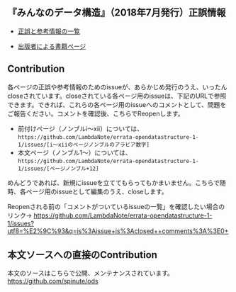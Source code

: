 ## 『みんなのデータ構造』（2018年7月発行）正誤情報

* [正誤と参考情報の一覧](https://github.com/LambdaNote/errata-opendatastructure-1-1/issues?q=is%3Aissue+is%3Aopen+sort%3Acreated-asc)

* [出版者による書籍ページ](https://www.lambdanote.com/products/opendatastructures)

## Contribution

各ページの正誤や参考情報のためのissueが、あらかじめ発行のうえ、いったんcloseされています。closeされている各ページ用のissueは、下記のURLで参照できます。できれば、これらの各ページ用のissueへのコメントとして、問題をご報告ください。コメントを確認後、こちらでReopenします。

* 前付けページ（ノンブルi～xii）については、`https://github.com/LambdaNote/errata-opendatastructure-1-1/issues/[i～xiiのページノンブルのアラビア数字]`
* 本文ページ（ノンブル1～）については、`https://github.com/LambdaNote/errata-opendatastructure-1-1/issues/[ページノンブル+12]`

めんどうであれば、新規にissueを立ててもらってもかまいません。こちらで随時、各ページ用のissueとして編集のうえ、closeします。

Reopenされる前の「コメントがついているissueの一覧」を確認したい場合のリンク→ https://github.com/LambdaNote/errata-opendatastructure-1-1/issues?utf8=%E2%9C%93&q=is%3Aissue+is%3Aclosed++comments%3A%3E0+

## 本文ソースへの直接のContribution

本文のソースはこちらで公開、メンテナンスされています。 https://github.com/spinute/ods
